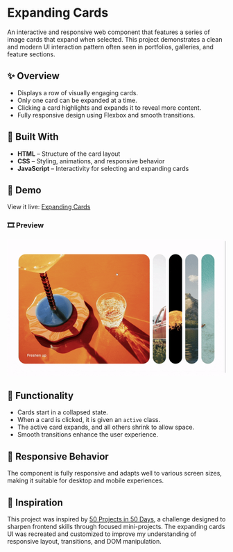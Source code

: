 # Expanding Cards

An interactive and responsive web component that features a series of image cards that expand when selected. This project demonstrates a clean and modern UI interaction pattern often seen in portfolios, galleries, and feature sections.

## ✨ Overview

- Displays a row of visually engaging cards.
- Only one card can be expanded at a time.
- Clicking a card highlights and expands it to reveal more content.
- Fully responsive design using Flexbox and smooth transitions.

## 🔧 Built With

- **HTML** – Structure of the card layout
- **CSS** – Styling, animations, and responsive behavior
- **JavaScript** – Interactivity for selecting and expanding cards

## 📸 Demo

View it live: [Expanding Cards](https://dani-sink.github.io/expanding-cards/)

### 🎞️ Preview

![Expanding Cards GIF](./images/expanding-cards.gif)

## 🧠 Functionality

- Cards start in a collapsed state.
- When a card is clicked, it is given an `active` class.
- The active card expands, and all others shrink to allow space.
- Smooth transitions enhance the user experience.

## 📱 Responsive Behavior

The component is fully responsive and adapts well to various screen sizes, making it suitable for desktop and mobile experiences.

## 🧠 Inspiration

This project was inspired by [50 Projects in 50 Days](https://50projects50days.com/), a challenge designed to sharpen frontend skills through focused mini-projects. The expanding cards UI was recreated and customized to improve my understanding of responsive layout, transitions, and DOM manipulation.
